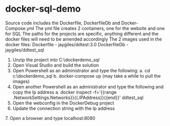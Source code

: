 # docker-sql-demo
Source code includes the Dockerfile, DockerfileDb and Docker-Compose.yml
The yml file creates 2 containers, one for the website and one for SQL
The paths for the projects are specific, anything different and the docker files will need to be amended accordingly
The 2 images used in the docker files:
  Dockerfile - jaygiles/ddtest:3.0
  DockerfileDb - jaygiles/ddtest_sql
  
1. Unzip the project into C:\dockerdemo_sql
2. Open Visual Studio and build the solution
3. Open Powershell as an administrator and type the following:
  a. cd c:\dockerdemo_sql
  b. docker-compose up (may take a while to pull the images)
4. Open another Powershell as an administrator and type the following and copy the Ip address
  a. docker inspect -f='{{range .NetworkSettings.Networks}}{{.IPAddress}}{{end}}'  ddtest_sql
5. Open the webconfig in the DockerDebug project
6. Update the connection string with the Ip address
   <connectionStrings>
    <add name="dockerdb" connectionString="Data Source=172.17.131.97,1433;Initial Catalog=DockerTestDb;User         Id=sa;Password=Password_01;MultipleActiveResultSets=True"
         providerName="System.Data.SqlClient" />
  </connectionStrings>
7. Open a browser and type localhost:8080
